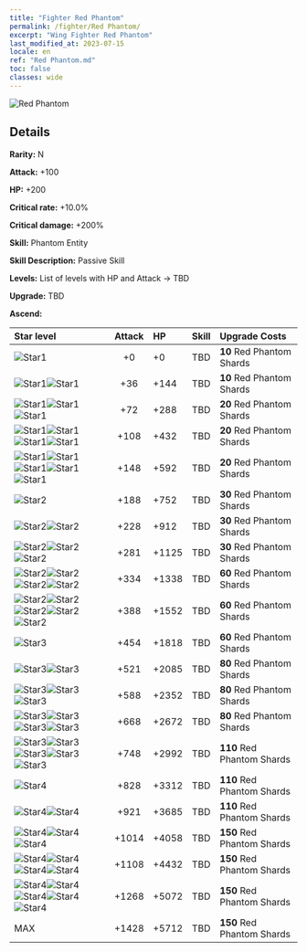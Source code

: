 ```yaml
---
title: "Fighter Red Phantom"
permalink: /fighter/Red Phantom/
excerpt: "Wing Fighter Red Phantom"
last_modified_at: 2023-07-15
locale: en
ref: "Red Phantom.md"
toc: false
classes: wide
---
```



 ![Red Phantom](/images/ship/fj_img1.png)

## Details

 **Rarity:** N 

 **Attack:** +100

 **HP:** +200

 **Critical rate:** +10.0%

 **Critical damage:** +200%

 **Skill:** Phantom Entity

 **Skill Description:**  Passive Skill

 **Levels:**  List of levels with HP and Attack -> TBD

 **Upgrade:**  TBD

 **Ascend:**  

  |  Star level | Attack | HP |  Skill | Upgrade Costs |
  |:------|:----:|:------|:-------:|:-------------------|
  | ![Star1](/images/s1.png)  | +0  | +0  | TBD  | **10** Red Phantom Shards |
  | ![Star1](/images/s1.png)![Star1](/images/s1.png)  | +36  | +144  | TBD  | **10** Red Phantom Shards |
  | ![Star1](/images/s1.png)![Star1](/images/s1.png)![Star1](/images/s1.png)  | +72  | +288  | TBD  | **20** Red Phantom Shards |
  | ![Star1](/images/s1.png)![Star1](/images/s1.png)![Star1](/images/s1.png)![Star1](/images/s1.png)  | +108  | +432  | TBD  | **20** Red Phantom Shards |
  | ![Star1](/images/s1.png)![Star1](/images/s1.png)![Star1](/images/s1.png)![Star1](/images/s1.png)![Star1](/images/s1.png)  | +148  | +592  | TBD  | **20** Red Phantom Shards |
  | ![Star2](/images/s2.png)  | +188  | +752  | TBD  | **30** Red Phantom Shards |
  | ![Star2](/images/s2.png)![Star2](/images/s2.png)  | +228  | +912  | TBD  | **30** Red Phantom Shards |
  | ![Star2](/images/s2.png)![Star2](/images/s2.png)![Star2](/images/s2.png)  | +281  | +1125  | TBD  | **30** Red Phantom Shards |
  | ![Star2](/images/s2.png)![Star2](/images/s2.png)![Star2](/images/s2.png)![Star2](/images/s2.png)  | +334  | +1338  | TBD  | **60** Red Phantom Shards |
  | ![Star2](/images/s2.png)![Star2](/images/s2.png)![Star2](/images/s2.png)![Star2](/images/s2.png)![Star2](/images/s2.png)  | +388  | +1552  | TBD  | **60** Red Phantom Shards |
  | ![Star3](/images/s3.png)  | +454  | +1818  | TBD  | **60** Red Phantom Shards |
  | ![Star3](/images/s3.png)![Star3](/images/s3.png)  | +521  | +2085  | TBD  | **80** Red Phantom Shards |
  | ![Star3](/images/s3.png)![Star3](/images/s3.png)![Star3](/images/s3.png)  | +588  | +2352  | TBD  | **80** Red Phantom Shards |
  | ![Star3](/images/s3.png)![Star3](/images/s3.png)![Star3](/images/s3.png)![Star3](/images/s3.png)  | +668  | +2672  | TBD  | **80** Red Phantom Shards |
  | ![Star3](/images/s3.png)![Star3](/images/s3.png)![Star3](/images/s3.png)![Star3](/images/s3.png)![Star3](/images/s3.png)  | +748  | +2992  | TBD  | **110** Red Phantom Shards |
  | ![Star4](/images/s4.png)  | +828  | +3312  | TBD  | **110** Red Phantom Shards |
  | ![Star4](/images/s4.png)![Star4](/images/s4.png)  | +921  | +3685  | TBD  | **110** Red Phantom Shards |
  | ![Star4](/images/s4.png)![Star4](/images/s4.png)![Star4](/images/s4.png)  | +1014  | +4058  | TBD  | **150** Red Phantom Shards |
  | ![Star4](/images/s4.png)![Star4](/images/s4.png)![Star4](/images/s4.png)![Star4](/images/s4.png)  | +1108  | +4432  | TBD  | **150** Red Phantom Shards |
  | ![Star4](/images/s4.png)![Star4](/images/s4.png)![Star4](/images/s4.png)![Star4](/images/s4.png)![Star4](/images/s4.png)  | +1268  | +5072  | TBD  | **150** Red Phantom Shards |
  | MAX  | +1428  | +5712  | TBD  | **150** Red Phantom Shards |

